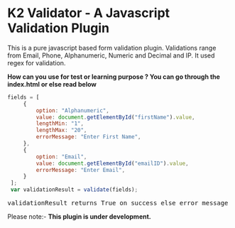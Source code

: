 # K2 Validator - A Javascript Validation Plugin


This is a pure javascript based form validation plugin. Validations range from Email, Phone, Alphanumeric, Numeric and Decimal and IP. It used regex for validation.

**How can you use for test or learning purpose ? You can go through the index.html or else read below**

   ```javascript
 fields = [
        {
            option: "Alphanumeric",
            value: document.getElementById("firstName").value,
            lengthMin: "1",
            lengthMax: "20",
            errorMessage: "Enter First Name",
        },
        {
            option: "Email",
            value: document.getElementById("emailID").value,
            errorMessage: "Enter Email",
        }
    ];
    var validationResult = validate(fields);
```

<pre>validationResult returns True on success else error message on validation error.</pre>

Please note:- **This plugin is under development.**